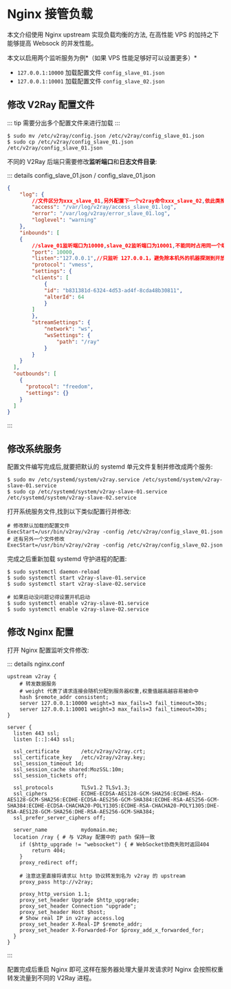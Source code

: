 # Nginx 接管负载

本文介绍使用 Nginx upstream 实现负载均衡的方法, 在高性能 VPS 的加持之下能够提高 Websock 的并发性能。<!--需要数据支撑-->

本文以启用两个监听服务为例*（如果 VPS 性能足够好可以设置更多）*

* `127.0.0.1:10000` 加载配置文件 `config_slave_01.json`
* `127.0.0.1:10001`  加载配置文件 `config_slave_02.json`

## 修改 V2Ray 配置文件

::: tip
需要分出多个配置文件来进行加载
:::

```plain
$ sudo mv /etc/v2ray/config.json /etc/v2ray/config_slave_01.json
$ sudo cp /etc/v2ray/config_slave_01.json /etc/v2ray/config_slave_01.json
```

不同的 V2Ray 后端只需要修改**监听端口**和**日志文件目录**:

::: details config_slave_01.json / config_slave_01.json
```json
{
    "log": {
        //文件区分为xxx_slave_01,另外配置下一个v2ray命令xxx_slave_02,依此类推分开查看日志.
        "access": "/var/log/v2ray/access_slave_01.log",
        "error": "/var/log/v2ray/error_slave_01.log",
        "loglevel": "warning"
    },
    "inbounds": [
    {
        //slave_01监听端口为10000,slave_02监听端口为10001,不能同时占用同一个端口号,以此类推.
        "port": 10000,
        "listen":"127.0.0.1",//只监听 127.0.0.1，避免除本机外的机器探测到开放了 10000 端口
        "protocol": "vmess",
        "settings": {
        "clients": [
            {
            "id": "b831381d-6324-4d53-ad4f-8cda48b30811",
            "alterId": 64
            }
        ]
        },
        "streamSettings": {
            "network": "ws",
            "wsSettings": {
                "path": "/ray"
            }
        }
    }
  ],
  "outbounds": [
    {
      "protocol": "freedom",
      "settings": {}
    }
  ]
}
```
:::

## 修改系统服务

配置文件编写完成后,就要把默认的 systemd 单元文件复制并修改成两个服务:

```plain
$ sudo mv /etc/systemd/system/v2ray.service /etc/systemd/system/v2ray-slave-01.service
$ sudo cp /etc/systemd/system/v2ray-slave-01.service /etc/systemd/system/v2ray-slave-02.service
```

打开系统服务文件,找到以下类似配置行并修改:

```plain
# 修改默认加载的配置文件
ExecStart=/usr/bin/v2ray/v2ray -config /etc/v2ray/config_slave_01.json
# 还有另外一个文件修改
ExecStart=/usr/bin/v2ray/v2ray -config /etc/v2ray/config_slave_02.json
```

完成之后重新加载 systemd 守护进程的配置:

```plain
$ sudo systemctl daemon-reload
$ sudo systemctl start v2ray-slave-01.service
$ sudo systemctl start v2ray-slave-02.service

# 如果启动没问题记得设置开机启动
$ sudo systemctl enable v2ray-slave-01.service
$ sudo systemctl enable v2ray-slave-02.service
```

## 修改 Nginx 配置

打开 Nginx 配置监听文件修改:

::: details nginx.conf
```plain
upstream v2ray {
    # 转发数据服务
    # weight 代表了请求连接会随机分配到服务器权重,权重值越高越容易被命中
    hash $remote_addr consistent;
    server 127.0.0.1:10000 weight=3 max_fails=3 fail_timeout=30s;
    server 127.0.0.1:10001 weight=3 max_fails=3 fail_timeout=30s;
}

server {
  listen 443 ssl;
  listen [::]:443 ssl;
  
  ssl_certificate       /etc/v2ray/v2ray.crt;
  ssl_certificate_key   /etc/v2ray/v2ray.key;
  ssl_session_timeout 1d;
  ssl_session_cache shared:MozSSL:10m;
  ssl_session_tickets off;
  
  ssl_protocols         TLSv1.2 TLSv1.3;
  ssl_ciphers           ECDHE-ECDSA-AES128-GCM-SHA256:ECDHE-RSA-AES128-GCM-SHA256:ECDHE-ECDSA-AES256-GCM-SHA384:ECDHE-RSA-AES256-GCM-SHA384:ECDHE-ECDSA-CHACHA20-POLY1305:ECDHE-RSA-CHACHA20-POLY1305:DHE-RSA-AES128-GCM-SHA256:DHE-RSA-AES256-GCM-SHA384;
  ssl_prefer_server_ciphers off;
  
  server_name           mydomain.me;
  location /ray { # 与 V2Ray 配置中的 path 保持一致
    if ($http_upgrade != "websocket") { # WebSocket协商失败时返回404
        return 404;
    }
    proxy_redirect off;
    
    # 注意这里直接将请求以 http 协议转发到名为 v2ray 的 upstream
    proxy_pass http://v2ray;
    
    proxy_http_version 1.1;
    proxy_set_header Upgrade $http_upgrade;
    proxy_set_header Connection "upgrade";
    proxy_set_header Host $host;
    # Show real IP in v2ray access.log
    proxy_set_header X-Real-IP $remote_addr;
    proxy_set_header X-Forwarded-For $proxy_add_x_forwarded_for;
  }
}
```
:::

配置完成后重启 Nginx 即可,这样在服务器处理大量并发请求时 Nginx 会按照权重转发流量到不同的 V2Ray 进程。
